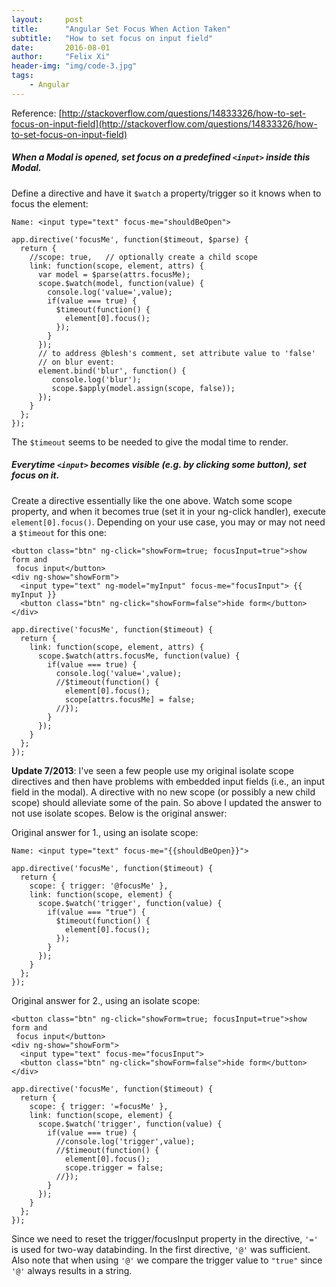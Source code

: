 ```yaml
---
layout:     post
title:      "Angular Set Focus When Action Taken"
subtitle:   "How to set focus on input field"
date:       2016-08-01
author:     "Felix Xi"
header-img: "img/code-3.jpg"
tags:
    - Angular
---
```


Reference: [http://stackoverflow.com/questions/14833326/how-to-set-focus-on-input-field](http://stackoverflow.com/questions/14833326/how-to-set-focus-on-input-field)

##### When a Modal is opened, set focus on a predefined `<input>` inside this Modal.

Define a directive and have it `$watch` a property/trigger so it knows when to focus the element:

```
Name: <input type="text" focus-me="shouldBeOpen">
```

```
app.directive('focusMe', function($timeout, $parse) {
  return {
    //scope: true,   // optionally create a child scope
    link: function(scope, element, attrs) {
      var model = $parse(attrs.focusMe);
      scope.$watch(model, function(value) {
        console.log('value=',value);
        if(value === true) {
          $timeout(function() {
            element[0].focus();
          });
        }
      });
      // to address @blesh's comment, set attribute value to 'false'
      // on blur event:
      element.bind('blur', function() {
         console.log('blur');
         scope.$apply(model.assign(scope, false));
      });
    }
  };
});
```

The `$timeout` seems to be needed to give the modal time to render.

##### Everytime `<input>` becomes visible (e.g. by clicking some button), set focus on it.

Create a directive essentially like the one above. Watch some scope property, and when it becomes true (set it in your ng-click handler), execute `element[0].focus()`. Depending on your use case, you may or may not need a `$timeout` for this one:

```
<button class="btn" ng-click="showForm=true; focusInput=true">show form and
 focus input</button>
<div ng-show="showForm">
  <input type="text" ng-model="myInput" focus-me="focusInput"> {{ myInput }}
  <button class="btn" ng-click="showForm=false">hide form</button>
</div>
```

```
app.directive('focusMe', function($timeout) {
  return {
    link: function(scope, element, attrs) {
      scope.$watch(attrs.focusMe, function(value) {
        if(value === true) {
          console.log('value=',value);
          //$timeout(function() {
            element[0].focus();
            scope[attrs.focusMe] = false;
          //});
        }
      });
    }
  };
});
```

**Update 7/2013**: I've seen a few people use my original isolate scope directives and then have problems with embedded input fields (i.e., an input field in the modal). A directive with no new scope (or possibly a new child scope) should alleviate some of the pain. So above I updated the answer to not use isolate scopes. Below is the original answer:

Original answer for 1., using an isolate scope:

```
Name: <input type="text" focus-me="{{shouldBeOpen}}">
```

```
app.directive('focusMe', function($timeout) {
  return {
    scope: { trigger: '@focusMe' },
    link: function(scope, element) {
      scope.$watch('trigger', function(value) {
        if(value === "true") {
          $timeout(function() {
            element[0].focus();
          });
        }
      });
    }
  };
});
```


Original answer for 2., using an isolate scope:

```
<button class="btn" ng-click="showForm=true; focusInput=true">show form and
 focus input</button>
<div ng-show="showForm">
  <input type="text" focus-me="focusInput">
  <button class="btn" ng-click="showForm=false">hide form</button>
</div>
```

```
app.directive('focusMe', function($timeout) {
  return {
    scope: { trigger: '=focusMe' },
    link: function(scope, element) {
      scope.$watch('trigger', function(value) {
        if(value === true) {
          //console.log('trigger',value);
          //$timeout(function() {
            element[0].focus();
            scope.trigger = false;
          //});
        }
      });
    }
  };
});
```

Since we need to reset the trigger/focusInput property in the directive, `'='` is used for two-way databinding. In the first directive, `'@'` was sufficient. Also note that when using `'@'` we compare the trigger value to `"true"` since `'@'` always results in a string.